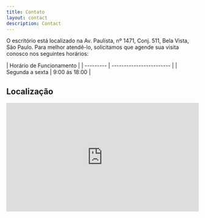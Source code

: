 ```yaml
---
title: Contato
layout: contact
description: Contact
---
```


O escritório está localizado na Av. Paulista, nº 1471, Conj. 511, Bela Vista, São Paulo. Para melhor atendê-lo, solicitamos que agende sua visita conosco nos seguintes horários:

| Horário de Funcionamento |
| --------- | ------------------------ |
| Segunda a sexta | 9:00 ás 18:00    |


<h2>Localização</h2>
<div style="width: 100%; padding: 0; margin: 0;">
  <div class="container-fluid pt-6 pb-6 pt-md-10 pb-md-10">
    <div class="row justify-content-center">
      <div class="map-wrapper" style="width: 100%;">
        <div class="map-container">
          <iframe 
            src="https://www.google.com/maps/embed?pb=!1m18!1m12!1m3!1d3656.787759535069!2d-46.655138284368!3d-23.561768457610812!2m3!1f0!2f0!3f0!3m2!1i1024!2i768!4f13.1!3m3!1m2!1s0x94ce5c83efb1c73b%3A0xb177fb2b254d839c!2sAv.%20Paulista%2C%201471%2C%20Conj.%20511%2C%20Bela%20Vista%2C%20São%20Paulo%2C%20SP%2C%20Brazil!5e0!3m2!1sen!2sus!4v1680652387454!5m2!1sen!2sus" 
            frameborder="0" 
            style="border: 0; width: 100%; height: 100%;" 
            allowfullscreen 
            loading="lazy">
          </iframe>
        </div>
      </div>
    </div>
  </div>
</div>

<style>
  .map-container {
    position: relative;
    width: 100%;
    padding-bottom: 56.25%; 
    height: 0;
    overflow: hidden;
  }

  .map-container iframe {
    position: absolute;
    top: 0;
    left: 0;
    width: 100%;
    height: 100%;
  }

  @media (max-width: 600px) {
    .map-container {
      padding-bottom: 50%; 
    }
  }
</style>
